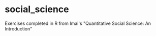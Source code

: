# social_science
Exercises completed in R from Imai's "Quantitative Social Science: An Introduction"
